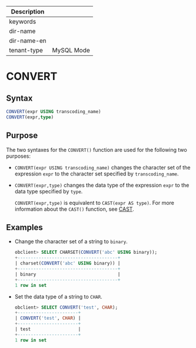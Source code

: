 | Description   |                 |
|---------------|-----------------|
| keywords      |                 |
| dir-name      |                 |
| dir-name-en   |                 |
| tenant-type   | MySQL Mode      |

# CONVERT

## Syntax

```sql
CONVERT(expr USING transcoding_name)
CONVERT(expr,type)
```

## Purpose

The two syntaxes for the `CONVERT()` function are used for the following two purposes:

* `CONVERT(expr USING transcoding_name)` changes the character set of the expression `expr` to the character set specified by `transcoding_name`.

* `CONVERT(expr,type)` changes the data type of the expression `expr` to the data type specified by `type`.

   `CONVERT(expr,type)` is equivalent to `CAST(expr AS type)`. For more information about the `CAST()` function, see [CAST](../300.conversion-functions-of-mysql-mode/100.cast-of-mysql-mode.md).

## Examples

* Change the character set of a string to `binary`.

   ```sql
   obclient> SELECT CHARSET(CONVERT('abc' USING binary));
   +--------------------------------------+
   | charset(CONVERT('abc' USING binary)) |
   +--------------------------------------+
   | binary                               |
   +--------------------------------------+
   1 row in set
   ```

* Set the data type of a string to `CHAR`.

   ```sql
   obclient> SELECT CONVERT('test', CHAR);
   +-----------------------+
   | CONVERT('test', CHAR) |
   +-----------------------+
   | test                  |
   +-----------------------+
   1 row in set
   ```
